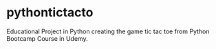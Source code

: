 # pythontictacto
Educational Project in Python creating the game tic tac toe from Python Bootcamp Course in Udemy.
